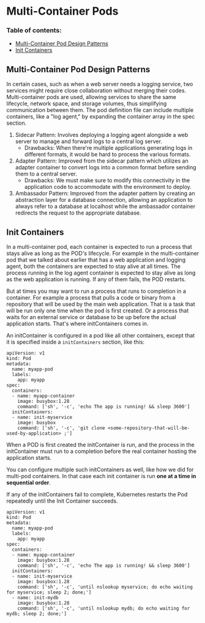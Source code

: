 # Multi-Container Pods

### Table of contents:
- [Multi-Container Pod Design Patterns](#multi-container-pod-design-patterns)
- [Init Containers](#init-containers)

## Multi-Container Pod Design Patterns

In certain cases, such as when a web server needs a logging service, two services might require close collaboration without merging their codes. Multi-container pods are used, allowing services to share the same lifecycle, network space, and storage volumes, thus simplifying communication between them. The pod definition file can include multiple containers, like a "log agent," by expanding the container array in the spec section.

1. Sidecar Pattern: Involves deploying a logging agent alongside a web server to manage and forward logs to a central log server.
   - Drawbacks: When there're multiple applications generating logs in different formats, it would be hard to process the various formats.
3. Adapter Pattern: Improved from the sidecar pattern which utilizes an adapter container to convert logs into a common format before sending them to a central server.
   - Drawbacks: We must make sure to modify this connectivity in the application code to accommodate with the environment to deploy.
5. Ambassador Pattern: Improved from the adapter pattern by creating an abstraction layer for a database connection, allowing an application to always refer to a database at localhost while the ambassador container redirects the request to the appropriate database.

## Init Containers

In a multi-container pod, each container is expected to run a process that stays alive as long as the POD's lifecycle. For example in the multi-container pod that we talked about earlier that has a web application and logging agent, both the containers are expected to stay alive at all times. The process running in the log agent container is expected to stay alive as long as the web application is running. If any of them fails, the POD restarts.

But at times you may want to run a process that runs to completion in a container. For example a process that pulls a code or binary from a repository that will be used by the main web application. That is a task that will be run only one time when the pod is first created. Or a process that waits for an external service or database to be up before the actual application starts. That's where initContainers comes in.

An initContainer is configured in a pod like all other containers, except that it is specified inside a `initContainers` section, like this:
```
apiVersion: v1
kind: Pod
metadata:
  name: myapp-pod
  labels:
    app: myapp
spec:
  containers:
  - name: myapp-container
    image: busybox:1.28
    command: ['sh', '-c', 'echo The app is running! && sleep 3600']
  initContainers:
  - name: init-myservice
    image: busybox
    command: ['sh', '-c', 'git clone <some-repository-that-will-be-used-by-application> ;']
```
When a POD is first created the initContainer is run, and the process in the initContainer must run to a completion before the real container hosting the application starts.

You can configure multiple such initContainers as well, like how we did for multi-pod containers. In that case each init container is run **one at a time in sequential order**.

If any of the initContainers fail to complete, Kubernetes restarts the Pod repeatedly until the Init Container succeeds.
```
apiVersion: v1
kind: Pod
metadata:
  name: myapp-pod
  labels:
    app: myapp
spec:
  containers:
  - name: myapp-container
    image: busybox:1.28
    command: ['sh', '-c', 'echo The app is running! && sleep 3600']
  initContainers:
  - name: init-myservice
    image: busybox:1.28
    command: ['sh', '-c', 'until nslookup myservice; do echo waiting for myservice; sleep 2; done;']
  - name: init-mydb
    image: busybox:1.28
    command: ['sh', '-c', 'until nslookup mydb; do echo waiting for mydb; sleep 2; done;']
```
